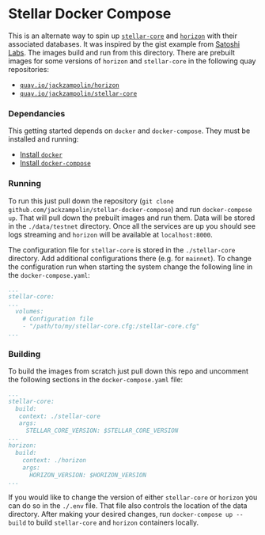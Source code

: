 # Stellar Docker Compose

This is an alternate way to spin up [`stellar-core`](https://github.com/stellar/stellar-core) and [`horizon`](https://github.com/stellar/go/tree/master/services/horizon) with their associated databases. It was inspired by the gist example from [Satoshi Labs](https://gist.github.com/andrenarchy/bf56cfbded42da48e2e255a11de7cb49). The images build and run from this directory. There are prebuilt images for some versions of `horizon` and `stellar-core` in the following quay repositories:

- [`quay.io/jackzampolin/horizon`](https://quay.io/repository/jackzampolin/horizon?tab=tags)
- [`quay.io/jackzampolin/stellar-core`](https://quay.io/repository/jackzampolin/stellar-core?tab=tags)

### Dependancies

This getting started depends on `docker` and `docker-compose`. They must be installed and running:

- [Install `docker`](https://docs.docker.com/install/)
- [Install `docker-compose`](https://docs.docker.com/compose/install/)

### Running

To run this just pull down the repository (`git clone github.com/jackzampolin/stellar-docker-compose`) and run `docker-compose up`. That will pull down the prebuilt images and run them. Data will be stored in the `./data/testnet` directory. Once all the services are up you should see logs streaming and `horizon` will be available at `localhost:8000`.

The configuration file for `stellar-core` is stored in the `./stellar-core` directory. Add additional configurations there (e.g. for `mainnet`). To change the configuration run when starting the system change the following line in the `docker-compose.yaml`:

```yaml
...
stellar-core:
...
  volumes:
    # Configuration file
    - "/path/to/my/stellar-core.cfg:/stellar-core.cfg"
...
```

### Building

To build the images from scratch just pull down this repo and uncomment the following sections in the `docker-compose.yaml` file:

```yaml
...
stellar-core:
  build:
   context: ./stellar-core
   args:
     STELLAR_CORE_VERSION: $STELLAR_CORE_VERSION
...
horizon:
  build:
    context: ./horizon
    args:
      HORIZON_VERSION: $HORIZON_VERSION
...
```

If you would like to change the version of either `stellar-core` or `horizon` you can do so in the `./.env` file. That file also controls the location of the data directory. After making your desired changes, run `docker-compose up --build` to build `stellar-core` and `horizon` containers locally.
